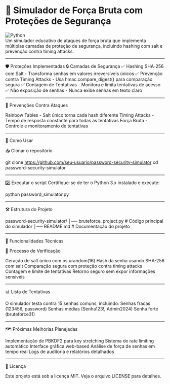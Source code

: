 # 🔐 Simulador de Força Bruta com Proteções de Segurança

![Python](https://img.shields.io/badge/Python-3.x-blue.svg)  
Um simulador educativo de ataques de força bruta que implementa múltiplas camadas de proteção de segurança, incluindo hashing com salt e prevenção contra timing attacks.

---

🛡️ Proteções Implementadas
🔒 Camadas de Segurança
✅ Hashing SHA-256 com Salt - Transforma senhas em valores irreversíveis únicos
✅ Prevenção contra Timing Attacks - Usa hmac.compare_digest() para comparação segura
✅ Contagem de Tentativas - Monitora e limita tentativas de acesso
✅ Não exposição de senhas - Nunca exibe senhas em texto claro

---

🚫 Prevenções Contra Ataques

Rainbow Tables - Salt único torna cada hash diferente
Timing Attacks - Tempo de resposta constante para todas as tentativas
Força Bruta - Controle e monitoramento de tentativas

---

🚀 Como Usar

📥 Clonar o repositório

git clone https://github.com/seu-usuario/password-security-simulator
cd password-security-simulator

---

2️⃣ Executar o script
Certifique-se de ter o Python 3.x instalado e execute:

python password_simulator.py

---

🛠 Estrutura do Projeto

password-security-simulator/
│── bruteforce_project.py    # Código principal do simulador
│── README.md                # Documentação do projeto

---

🎯 Funcionalidades Técnicas

🔄 Processo de Verificação

Geração de salt único com os.urandom(16)
Hash da senha usando SHA-256 com salt
Comparação segura com proteção contra timing attacks
Contagem e limite de tentativas
Retorno seguro sem expor informações sensíveis

---

📊 Lista de Tentativas

O simulador testa contra 15 senhas comuns, incluindo:
Senhas fracas (123456, password)
Senhas médias (Senha123!, Admin2024)
Senha forte (bruteforce31)

---

🗺️ Próximas Melhorias Planejadas

Implementação de PBKDF2 para key stretching
Sistema de rate limiting automático
Interface gráfica web-based
Análise de força de senhas em tempo real
Logs de auditoria e relatórios detalhados

---

📜 Licença

Este projeto está sob a licença MIT. Veja o arquivo LICENSE para detalhes.
